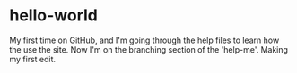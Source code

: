 # hello-world
My first time on GitHub, and I'm going through the help files to learn how the use the site.
Now I'm on the branching section of the 'help-me'.  Making my first edit.
